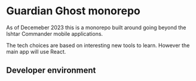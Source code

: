 # Guardian Ghost monorepo

As of Decemeber 2023 this is a monorepo built around going beyond the Ishtar Commander mobile applications.

The tech choices are based on interesting new tools to learn. However the main app will use React.

## Developer environment





